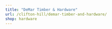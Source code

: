 ```yaml
---
title: "DeMar Timber & Hardware"
url: /clifton-hill/demar-timber-and-hardware/
shop: hardware
---
```

